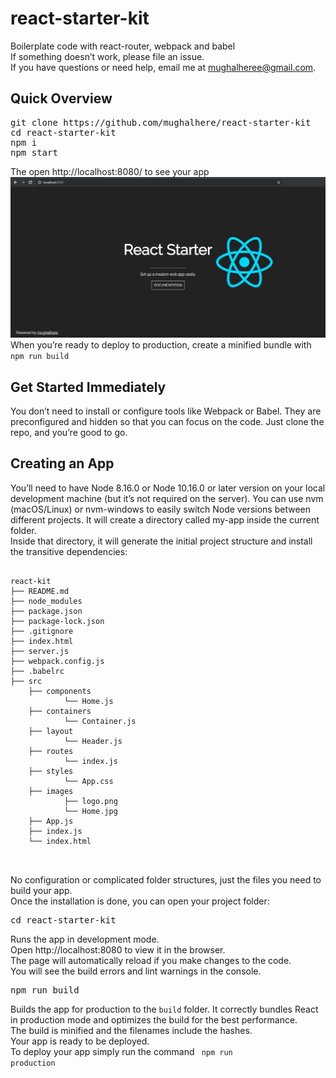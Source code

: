 # react-starter-kit

Boilerplate code with react-router, webpack and babel <br />
If something doesn’t work, please file an issue.<br />
If you have questions or need help, email me at mughalheree@gmail.com.<br />

<h2><b>Quick Overview</b></h2>
<pre>
git clone https://github.com/mughalhere/react-starter-kit
cd react-starter-kit
npm i
npm start
</pre>
The open http://localhost:8080/ to see your app<br />
<img src="https://github.com/mughalhere/react-kit/blob/master/src/images/Home.jpg" />
When you’re ready to deploy to production, create a minified bundle with <code>npm run build</code>
<h2><b>Get Started Immediately</b></h2>
You don’t need to install or configure tools like Webpack or Babel.
They are preconfigured and hidden so that you can focus on the code.
Just clone the repo, and you’re good to go.
<h2><b>Creating an App</b></h2>
You’ll need to have Node 8.16.0 or Node 10.16.0 or later version on your local development machine
(but it’s not required on the server). You can use nvm (macOS/Linux) or nvm-windows to easily switch Node 
versions between different projects.
It will create a directory called my-app inside the current folder. <br />
Inside that directory, it will generate the initial project structure and install the transitive dependencies: <br />
<pre>
<code>
react-kit
├── README.md
├── node_modules
├── package.json
├── package-lock.json
├── .gitignore
├── index.html
├── server.js
├── webpack.config.js
├── .babelrc
├── src
    ├── components
            └── Home.js
    ├── containers
            └── Container.js
    ├── layout
            └── Header.js
    ├── routes
            └── index.js
    ├── styles
            └── App.css
    ├── images
            ├── logo.png
            └── Home.jpg
    ├── App.js
    ├── index.js
    └── index.html
     
</code>
</pre>
No configuration or complicated folder structures, just the files you need to build your app. <br />
Once the installation is done, you can open your project folder: <br />
<pre>cd react-starter-kit</pre>
Runs the app in development mode. <br />
Open http://localhost:8080 to view it in the browser. <br />
The page will automatically reload if you make changes to the code. <br />
You will see the build errors and lint warnings in the console. <br />

<pre>npm run build</pre>

Builds the app for production to the <code>build</code> folder.
It correctly bundles React in production mode and optimizes the build for the best performance. <br />
The build is minified and the filenames include the hashes. <br />
Your app is ready to be deployed. <br />
To deploy your app simply run the command <code> npm run production</code>
